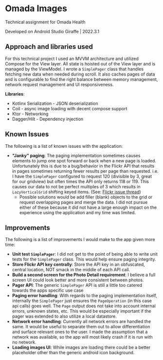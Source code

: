 # Omada Images
Technical assignment for Omada Health

Developed on Android Studio Giraffe | 2022.3.1

## Approach and libraries used
For this technical project I used an MVVM architecture and utilized Compose for the View layer. All
state is hoisted out of the View layer and is managed by the ViewModel. I wrote a `SimplePager` class
that handles fetching new data when needed during scroll. It also caches pages of data and is 
configurable to find the right balance between memory management, network request management and UI 
responsiveness.

**Libraries**:
- Kotlinx Serialization - JSON deserialization
- Coil - async image loading with decent compose support
- Ktor - Networking
- Dagger/Hilt - Dependency injection

## Known Issues
The following is a list of known issues with the application:

- **"Janky" paging**: The paging implementation sometimes causes elements to jump one spot forward or 
back when a new page is loaded. Unfortunately this is due to a bug/behavior in the Flickr API that 
results in pages sometimes returning fewer results per page than requested. i.e. I have the 
`SimplePager` configured to request 120 (divisible by 3, great for our gridview) but often times the 
API only returns 118 or 119. This causes our data to not be perfect multiples of 3 which results in
`LazyVerticalGrid` shifting keyed items. (See: [Flickr issue thread](https://www.flickr.com/groups/51035612836@N01/discuss/72157666364892360/))
  - Possible solutions would be add filler (blank) objects to the grid or request overlapping pages
and merge the data. I did not pursue either of these because it did not have a large enough impact 
on the experience using the application and my time was limited.

## Improvements
The following is a list of improvements I would make to the app given more time:

- **Unit test `SimplePager`**: I did not get to the point of being able to write unit tests for the 
`SimplePager` class. This would help ensure paging integrity.
- **Store Flickr API key centrally**: Store the API key in an obfuscated, central location, NOT smack 
in the middle of each API call.
- **Build a second screen for the Photo Detail requirement**: I believe a full screen UI could look 
better and more consistent between photos.
- **Pager API**: The generic `SimplePager` API is still a little too catered towards the apps 
specific use case
- **Paging error handling**: With regards to the paging implementation itself, internally the 
`SimplePager` just ensures the `PageOperation` (in this case api calls) goes well. The `Page` output 
does not take into account internal errors, unknown states, etc. This would be especially important 
if the pager was extended to also utilize a local datastore.
- **Network error handling**: Currently all network errors are handled the same. It would be useful
to separate them out to allow differentiation and surface relevant ones to the user. I made the 
assumption that a network was available, so the app will most likely crash if it is run with no 
network.
- **Loading images UI**: While images are loading there could be a better placeholder other than the 
generic android icon background.
